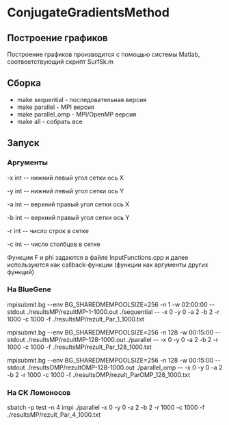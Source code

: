 # ConjugateGradientsMethod
## Построение графиков
Построение графиков производится с помощью системы Matlab, соотвеетствующий скрипт SurfSk.m
## Сборка
* make sequential - последовательная версия
* make parallel - MPI версия
* make parallel_omp - MPI/OpenMP версия
* make all - собрать все

## Запуск
### Аргументы
-x int -- нижний левый угол сетки ось X

-y int  -- нижний левый угол сетки ось Y

-a int -- верхний правый угол сетки ось X

-b int -- верхний правый угол сетки ось Y

-r int -- число строк в сетке

-c int -- число столбцов в сетке

Функции F и phi задаются в файле InputFunctions.cpp и далее используются как callback-функции (функции как аргументы других функций)

### На BlueGene
mpisubmit.bg --env BG_SHAREDMEMPOOLSIZE=256 -n 1 -w 02:00:00 --stdout ./resultsMP/rezultMP-1-1000.out ./sequential -- -x 0 -y 0 -a 2 -b 2 -r 1000 -c 1000 -f ./resultsMP/rezult_Par_1_1000.txt

mpisubmit.bg --env BG_SHAREDMEMPOOLSIZE=256 -n 128 -w 00:15:00 --stdout ./resultsMP/rezultMP-128-1000.out ./parallel -- -x 0 -y 0 -a 2 -b 2 -r 1000 -c 1000 -f ./resultsMP/rezult_Par_128_1000.txt

mpisubmit.bg --env BG_SHAREDMEMPOOLSIZE=256 -n 128 -w 00:15:00 --stdout ./resultsOMP/rezultOMP-128-1000.out ./parallel_omp -- -x 0 -y 0 -a 2 -b 2 -r 1000 -c 1000 -f ./resultsOMP/rezult_ParOMP_128_1000.txt


### На СК Ломоносов
sbatch -p test -n 4 impi ./parallel -x 0 -y 0 -a 2 -b 2 -r 1000 -c 1000 -f ./resultsMP/rezult_Par_4_1000.txt
